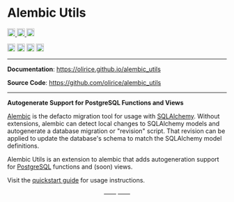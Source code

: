 # Alembic Utils

<p>
    <a href="https://github.com/olirice/alembic_utils/actions">
        <img src="https://github.com/olirice/alembic_utils/workflows/Tests/badge.svg" alt="Test Status" height="18">
    </a>
    <a href="https://github.com/olirice/alembic_utils/actions">
        <img src="https://github.com/olirice/alembic_utils/workflows/pre-commit%20hooks/badge.svg" alt="Pre-commit Status" height="18">
    </a>
    <a href="https://codecov.io/gh/olirice/alembic_utils"><img src="https://codecov.io/gh/olirice/alembic_utils/branch/master/graph/badge.svg" height="18"></a>
</p>
<p>
    <a href="https://www.python.org/downloads/"><img src="https://img.shields.io/badge/python-3.7+-blue.svg" alt="Python version" height="18"></a>
    <a href="https://github.com/olirice/alembic_utils/blob/master/LICENSE"><img src="https://img.shields.io/pypi/l/markdown-subtemplate.svg" alt="License" height="18"></a>
    <a href="https://badge.fury.io/py/alembic_utils"><img src="https://badge.fury.io/py/alembic_utils.svg" alt="PyPI version" height="18"></a>
    <a href="https://github.com/psf/black">
        <img src="https://img.shields.io/badge/code%20style-black-000000.svg" alt="Codestyle Black" height="18">
    </a>
</p>

---

**Documentation**: <a href="https://olirice.github.io/alembic_utils" target="_blank">https://olirice.github.io/alembic_utils</a>

**Source Code**: <a href="https://github.com/olirice/alembic_utils" target="_blank">https://github.com/olirice/alembic_utils</a>

---

**Autogenerate Support for PostgreSQL Functions and Views**

[Alembic](https://alembic.sqlalchemy.org/en/latest/) is the defacto migration tool for usage with [SQLAlchemy](https://www.sqlalchemy.org/). Without extensions, alembic can detect local changes to SQLAlchemy models and autogenerate a database migration or "revision" script. That revision can be applied to update the database's schema to match the SQLAlchemy model definitions.

Alembic Utils is an extension to alembic that adds autogeneration support for [PostgreSQL](https://www.postgresql.org/) functions and (soon) views.

Visit the [quickstart guide](https://olirice.github.io/alembic_utils/quickstart/) for usage instructions.

<p align="center">&mdash;&mdash;  &mdash;&mdash;</p>
